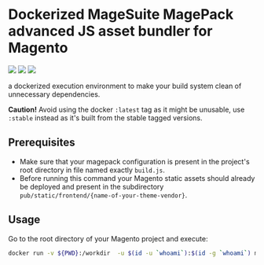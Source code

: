 # Dockerized MageSuite MagePack advanced JS asset bundler for Magento

[![](https://images.microbadger.com/badges/image/magesuite/bundle-theme-js:stable.svg)](https://microbadger.com/images/magesuite/bundle-theme-js:stable "Get your own image badge on microbadger.com") [![](https://images.microbadger.com/badges/version/magesuite/bundle-theme-js:stable.svg)](https://microbadger.com/images/magesuite/bundle-theme-js:stable "Get your own version badge on microbadger.com")
[![](https://images.microbadger.com/badges/commit/magesuite/bundle-theme-js.svg)](https://microbadger.com/images/magesuite/bundle-theme-js "Get your own commit badge on microbadger.com")

a dockerized execution environment to make your build system clean of unnecessary dependencies.

**Caution!** Avoid using the docker `:latest` tag as it might be unusable, use `:stable` instead as it's built
from the stable tagged versions.

## Prerequisites

- Make sure that your magepack configuration is present in the project's root directory in file named exactly `build.js`.
- Before running this command your Magento static assets should already be deployed and present in the subdirectory
  `pub/static/frontend/{name-of-your-theme-vendor}`.
  
## Usage

Go to the root directory of your Magento project and execute:

```bash
docker run -v ${PWD}:/workdir  -u $(id -u `whoami`):$(id -g `whoami`) magesuite/bundle-theme-js:stable "{name-of-your-theme-vendor}"
```  


